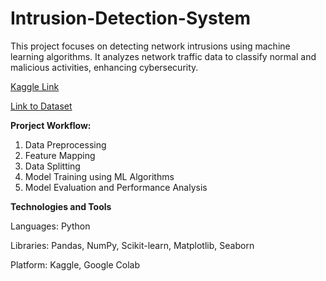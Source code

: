 # Intrusion-Detection-System

This project focuses on detecting network intrusions using machine learning algorithms. It analyzes network traffic data to classify normal and malicious activities, enhancing cybersecurity.

[Kaggle Link](https://www.kaggle.com/code/medhavitripathi/intrusion-detection-system)

[Link to Dataset](https://kdd.ics.uci.edu/databases/kddcup99/kddcup99.html)

**Prorject Workflow:**

1. Data Preprocessing
2. Feature Mapping
3. Data Splitting
4. Model Training using ML Algorithms
5. Model Evaluation and Performance Analysis

**Technologies and Tools**

Languages: Python

Libraries: Pandas, NumPy, Scikit-learn, Matplotlib, Seaborn

Platform: Kaggle, Google Colab
